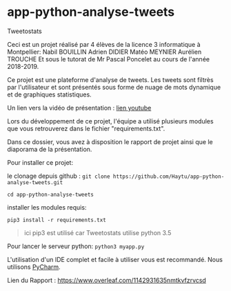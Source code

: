 # app-python-analyse-tweets
Tweetostats

Ceci est un projet réalisé par 4 élèves de la licence 3 informatique à Montpellier:
Nabil BOUILLIN
Adrien DIDIER
Matéo MEYNIER
Aurélien TROUCHE
Et sous le tutorat de Mr Pascal Poncelet au cours de l'année 2018-2019.

Ce projet est une plateforme d'analyse de tweets. Les tweets sont filtrès par l'utilisateur et sont présentés sous forme de nuage de mots dynamique et de graphiques statistiques.

Un lien vers la vidéo de présentation : [lien youtube](https://www.youtube.com/watch?v=tZ1IKJi-IQg)

Lors du développement de ce projet, l'équipe a utilisé plusieurs modules que vous retrouverez dans le fichier "requirements.txt".

Dans ce dossier, vous avez à disposition le rapport de projet ainsi que le diaporama de la présentation.

Pour installer ce projet: 

le clonage depuis github :
`git clone https://github.com/Haytu/app-python-analyse-tweets.git`

`cd app-python-analyse-tweets`

installer les modules requis:

`pip3 install -r requirements.txt`
>ici pip3 est utilisé car Tweetostats utilise python 3.5

Pour lancer le serveur python: 
`python3 myapp.py`

L'utilisation d'un IDE complet et facile à utiliser vous est recommandé. Nous utilisons [PyCharm](https://www.jetbrains.com/pycharm/).

Lien du Rapport : https://www.overleaf.com/1142931635nmtkvfzrvcsd



